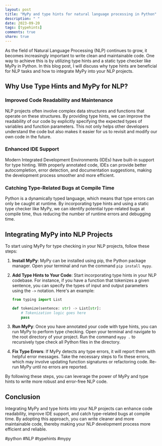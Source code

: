 ```yaml
---
layout: post
title: "MyPy and type hints for natural language processing in Python"
description: " "
date: 2023-09-20
tags: [typehints]
comments: true
share: true
---
```


As the field of Natural Language Processing (NLP) continues to grow, it becomes increasingly important to write clean and maintainable code. One way to achieve this is by utilizing type hints and a static type checker like MyPy in Python. In this blog post, I will discuss why type hints are beneficial for NLP tasks and how to integrate MyPy into your NLP projects.

## Why Use Type Hints and MyPy for NLP?

### Improved Code Readability and Maintenance

NLP projects often involve complex data structures and functions that operate on these structures. By providing type hints, we can improve the readability of our code by explicitly specifying the expected types of variables and function parameters. This not only helps other developers understand the code but also makes it easier for us to revisit and modify our own code in the future.

### Enhanced IDE Support

Modern Integrated Development Environments (IDEs) have built-in support for type hinting. With properly annotated code, IDEs can provide better autocompletion, error detection, and documentation suggestions, making the development process smoother and more efficient.

### Catching Type-Related Bugs at Compile Time

Python is a dynamically typed language, which means that type errors can only be caught at runtime. By incorporating type hints and using a static type checker like MyPy, we can identify potential type-related bugs at compile time, thus reducing the number of runtime errors and debugging time.

## Integrating MyPy into NLP Projects

To start using MyPy for type checking in your NLP projects, follow these steps:

1. **Install MyPy**: MyPy can be installed using pip, the Python package manager. Open your terminal and run the command `pip install mypy`.

2. **Add Type Hints to Your Code**: Start incorporating type hints in your NLP codebase. For instance, if you have a function that tokenizes a given sentence, you can specify the types of input and output parameters using the `->` notation. Here's an example:

   ```python
   from typing import List

   def tokenize(sentence: str) -> List[str]:
       # Tokenization logic goes here
       pass
   ```

3. **Run MyPy**: Once you have annotated your code with type hints, you can run MyPy to perform type checking. Open your terminal and navigate to the root directory of your project. Run the command `mypy .` to recursively type check all Python files in the directory.

4. **Fix Type Errors**: If MyPy detects any type errors, it will report them with helpful error messages. Take the necessary steps to fix these errors, which may involve updating function signatures or refactoring code. Re-run MyPy until no errors are reported.

By following these steps, you can leverage the power of MyPy and type hints to write more robust and error-free NLP code.

## Conclusion

Integrating MyPy and type hints into your NLP projects can enhance code readability, improve IDE support, and catch type-related bugs at compile time. By adopting this approach, you can write cleaner and more maintainable code, thereby making your NLP development process more efficient and reliable.

#python #NLP #typehints #mypy